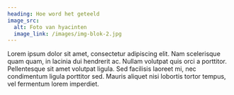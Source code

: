 ```yaml
---
heading: Hoe word het geteeld
image_src:
  alt: Foto van hyacinten
  image_link: /images/img-blok-2.jpg
---
```


Lorem ipsum dolor sit amet, consectetur adipiscing elit. Nam scelerisque quam quam, in lacinia dui hendrerit ac. Nullam volutpat quis orci a porttitor. Pellentesque sit amet volutpat ligula. Sed facilisis laoreet mi, nec condimentum ligula porttitor sed. Mauris aliquet nisi lobortis tortor tempus, vel fermentum lorem imperdiet.
